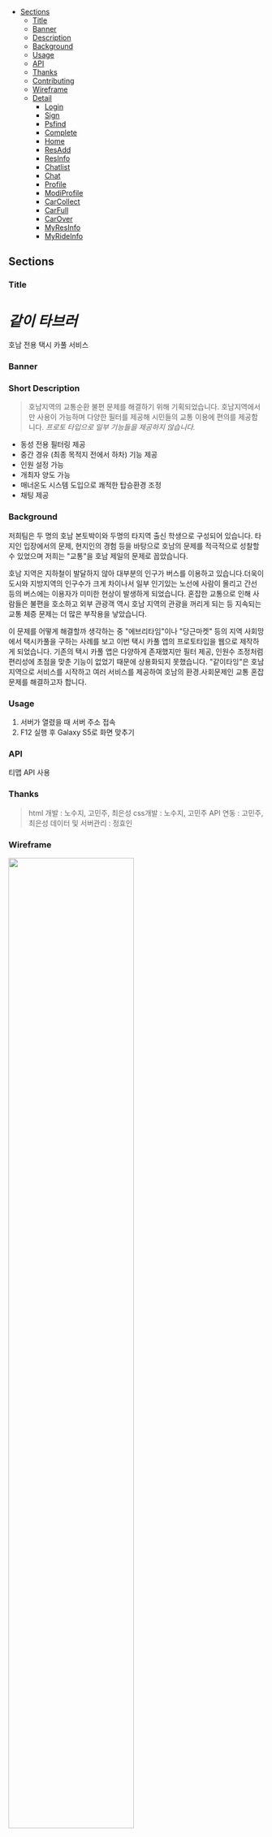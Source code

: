 - [Sections](#sections)
  - [Title](#title)
  - [Banner](#banner)
  - [Description](#short-description)
  - [Background](#background)
  - [Usage](#usage)
  - [API](#api)
  - [Thanks](#thanks)
  - [Contributing](#contributing)
  - [Wireframe](#Wireframe)
  - [Detail](#Detail)
    - [Login](#Login)
    - [Sign](#Sign)
    - [Psfind](#Psfind)
    - [Complete](#Complete)
    - [Home](#Home)
    - [ResAdd](#ResAdd)
    - [ResInfo](#ResInfo)
    - [Chatlist](#Chatlist)
    - [Chat](#Chat)
    - [Profile](#Profile)
    - [ModiProfile](#ModiProfile)
    - [CarCollect](#CarCollect)
    - [CarFull](#CarFull)
    - [CarOver](#CarOver)
    - [MyResInfo](#MyResInfo)
    - [MyRideInfo](#MyRideInfo)

## Sections

### Title

# _같이 타브러_

호남 전용 택시 카풀 서비스

### Banner

### Short Description

> 호남지역의 교통순환 불편 문제를 해결하기 위해 기획되었습니다. 호남지역에서만 사용이 가능하며 다양한 필터를 제공해 시민들의 교통 이용에 편의를 제공합니다.
> _프로토 타입으로 일부 기능들을 제공하지 않습니다._

- 동성 전용 필터링 제공
- 중간 경유 (최종 목적지 전에서 하차) 기능 제공
- 인원 설정 가능
- 개최자 양도 가능
- 매너온도 시스템 도입으로 쾌적한 탑승환경 조정
- 채팅 제공

### Background

저희팀은 두 명의 호남 본토박이와 두명의 타지역 출신 학생으로 구성되어 있습니다. 타지인 입장에서의 문제, 현지인의 경험 등을 바탕으로 호남의 문제를 적극적으로 성찰할 수 있었으며 저희는 "교통"을 호남 제일의 문제로 꼽았습니다.

호남 지역은 지하철이 발달하지 않아 대부분의 인구가 버스를 이용하고 있습니다.더욱이 도시와 지방지역의 인구수가 크게 차이나서 일부 인기있는 노선에 사람이 몰리고 간선 등의 버스에는 이용자가 미미한 현상이 발생하게 되었습니다. 혼잡한 교통으로 인해 사람들은 불편을 호소하고 외부 관광객 역시 호남 지역의 관광을 꺼리게 되는 등 지속되는 교통 체증 문제는 더 많은 부작용을 낳았습니다.

이 문제를 어떻게 해결할까 생각하는 중 "에브리타임"이나 "당근마켓" 등의 지역 사회망에서 택시카풀을 구하는 사례를 보고 이번 택시 카풀 앱의 프로토타입을 웹으로 제작하게 되었습니다. 기존의 택시 카풀 앱은 다양하게 존재했지만 필터 제공, 인원수 조정처럼 편리성에 초점을 맞춘 기능이 없었기 때문에 상용화되지 못했습니다. "같이타잉"은 호남지역으로 서비스를 시작하고 여러 서비스를 제공하여 호남의 환경.사회문제인 교통 혼잡 문제를 해결하고자 합니다.

### Usage

1. 서버가 열렸을 때 서버 주소 접속
2. F12 실행 후 Galaxy S5로 화면 맞추기

### API

티맵 API 사용

### Thanks

> html 개발 : 노수지, 고민주, 최은성
> css개발 : 노수지, 고민주
> API 연동 : 고민주, 최은성
> 데이터 및 서버관리 : 정효인

### Wireframe

<img width="70%" src="https://user-images.githubusercontent.com/71256649/129674426-1cfec27f-648f-4f94-bca3-80da46a0d844.jpg"/>

### Detail

#### Login

<img width="200px" height="350px" src="https://user-images.githubusercontent.com/71256649/129675146-286ab8fe-4552-4206-9192-b6d05e51c340.PNG">

- login.html, loginCss.css
  > 가장 처음 시작하는 로그인창

#### Sign

<img width="200px" height="350px" src="https://user-images.githubusercontent.com/71256649/129675146-286ab8fe-4552-4206-9192-b6d05e51c340.PNG">

- sign.html, signCss.css
  > 회원가입 창 form으로 회원 정보 전달

#### Psfind

<img width="200px" height="350px" src="https://user-images.githubusercontent.com/71256649/129675111-b3421fad-00eb-4d02-834b-760307dfcb1c.PNG">

- psfind.html, psfindCss.css
  > 프로토타입 형태로 비밀번호 찾기 등의 기능은 제공하지 않음

#### Complete

<img width="200px" height="350px" src="https://user-images.githubusercontent.com/71256649/129675141-16542f71-159b-47b6-8faf-70ea6bf313c8.PNG">

- finish.html, finishCss.css
  > 회원가입 성공시 뜨는 창

#### Home

<img width="200px" height="350px" src="https://user-images.githubusercontent.com/71256649/129675144-434ffec2-0b46-4574-9250-78ffb1d37801.PNG">

- home.html, homeCss.css

  > 왼쪽 상단의 현재 위치 중심으로 존재하는 카풀 방들을 게시글 형식으로 나열 (기능x)

  > 오른쪽 하단 + 버튼으로 예약 생성 가능

  > 시작점, 도착지, 시간, 부가 설명, 잔여석, 예상금액, 동행가능여부 정보가 포함된다.

  > 검색 기능은 연동되지 않았다.

  > 위의 게시글들은 예시로 채워넣은 것이다.

#### ResAdd

<img width="200px" height="350px" src="https://user-images.githubusercontent.com/71256649/129675142-c3b23a0b-610d-4390-b416-47ab5e9b42ef.PNG">

- resAdd.html, resAddCss.css

  > 예약 생성 화면

  > 폼형태로 정보를 서버에 보낸다.

#### ResInfo

<img width="200px" height="350px" src="https://user-images.githubusercontent.com/71256649/129675114-618fe756-3564-42db-874e-363bbf4a5814.PNG">

- resInfo.html, resInfoCss.css

  > 홈에서 보이는 게시글을 클릭했을 때 보이는 화면

  > 지도, 인원, 시간, 출발지, 도착지, 예상 금액, 개최자의 온도와 정보가 담겨있다.

  > 맵은 티맵 API를 사용하여 택시비와 지도, 경로를 보일 수 있게 하였다.

#### Chatlist

<img width="200px" height="350px" src="https://user-images.githubusercontent.com/71256649/129675129-d59b59fc-6573-4cb0-b5e9-d423d520447c.PNG">

- chatList.html, chatListCss.css

  > 예약에 참가하면 참가자들과의 채팅방이 생긴다. (기능x)

  > 기존의 채팅룸들이 리스트 형태로 보인다.

  > 프로필 사진, 이름, 가장 최근의 채팅 내역, 출발지와 도착지를 보여준다.

#### Chat

<img width="200px" height="350px" src="https://user-images.githubusercontent.com/71256649/129675123-0451857f-2010-4ff6-bab4-1538d99f8e14.PNG">
<img width="200px" height="350px" src="https://user-images.githubusercontent.com/71256649/129675126-0be8a964-65e0-45d8-90a4-f40246a59cb5.PNG">
<img width="200px" height="350px" src="https://user-images.githubusercontent.com/71256649/129675132-00389c26-ec21-4c09-ab69-32a9f5ef58ea.PNG">

- chat.html, chatBong.html, chatMin.html, chatCss.css

  > 채팅방의 자세 내역이다. 단체방을 구현하지는 않았지만 이후 프로젝트를 마저 진행한다면 단체방을 구현할 예정이다.

  > 메가폰 옆의 글은 게시글의 메모이다.

  > 채팅 기능은 아직 구현되지 않았다.

#### Profile

<img width="200px" height="350px" src="https://user-images.githubusercontent.com/71256649/129675133-72afc7ac-7091-4b11-b683-e1721b88c250.PNG">

- myProfile.html, myProfileCss.css

  > 내 프로필에서는 자신의 코드, 주소, 메너온도를 확인할 수 있다.

  > 로그아웃 기능은 login.html로 사용자를 보낸다.

#### ModiProfile

<img width="200px" height="350px" src="https://user-images.githubusercontent.com/71256649/129675149-69618fec-0cd8-4cab-aea3-6d0c94ca0cff.PNG">

- profileModi.html, profileModiCss.css

  > 사진과 이름을 변경할 수 있다. (기능x)

  > 위의 사진은 현재 프로필 사진이다. (임시)

#### CarCollect

<img width="200px" height="350px" src="https://user-images.githubusercontent.com/71256649/129675137-e41fe42f-7b2d-489b-bdba-1bc37f92d6a4.PNG">

- carpoolCollect.html, carpoolCollectCss.css

  > 타기전에 남은 인원을 모집하는 글을 의미한다.

  > home에서 중간 경유 뱃지를 빼고 자신이 이 게시글의 모집자(리더)인지 동승 참여자인지를 표시했다. 둘은 다른 화면으로 이동된다.

  > 임시로 car파일은 같은 예약을 넣어놓았다.

#### CarFull

<img width="200px" height="350px" src="https://user-images.githubusercontent.com/71256649/129675118-62512cab-4840-40da-913d-2adfe95c0bf6.PNG">

- carpoolFull.html, carpoolFull.css

  > 타기 전이며 인원이 꽉찬 글을 의미한다.

  > home에서 중간 경유 뱃지를 빼고 자신이 이 게시글의 모집자(리더)인지 동승 참여자인지를 표시했다. 둘은 다른 화면으로 이동된다.

  > 임시로 car파일은 같은 예약을 넣어놓았다.

#### CarOver

<img width="200px" height="350px" src="https://user-images.githubusercontent.com/71256649/129675120-33a73fb8-cfdf-46f4-b057-141fe37bd3e4.PNG">

- carpoolCollect.html, carpoolCollectCss.css

  > 동승이 끝난 글을 의미한다.

  > home에서 중간 경유 뱃지를 빼고 자신이 이 게시글의 모집자(리더)인지 동승 참여자인지를 표시했다. 둘은 다른 화면으로 이동된다.

  > 임시로 car파일은 같은 예약을 넣어놓았다.

#### MyResInfo

<img width="200px" height="350px" src="https://user-images.githubusercontent.com/71256649/129675136-d43db25c-6917-4db9-9c8b-b7e84e0e6b02.PNG">

- myResInfo.html, myResInfoCss.css

  > 내가 리더인 동승 내역을 조회했을 때 뜨는 페이지이다.

  > 기존 정보창의 정보 외에 퇴장, 리더 양도, 마감 기능을 추가했다. (기능제공x)

  > 동승에 참여한 사람들의 정보를 볼 수 있다.

  > 싫어요 버튼으로 불량한 태도의 참가자나 매너온도가 낮은 참가자를 강제로 제외시킬 수 있다. (기능 구현x)

  > 왕관 버튼으로 리더의 권한을 다른 참가자에게 양도할 수 있다.(기능 구현x)

  > 리더가 마음대로 파티를 취소할 경우 매너온도에 약 5도의 패널티를 부여한다.(기능 구현x)

  > 마감하기 버튼으로 파티의 인원 모집을 중단할 수 있다.(기능 구현x)

  > 취소하기 버튼으로 파티를 해산할 수 있다. (기능 구현x)

#### MyRideInfo

<img width="200px" height="350px" src="https://user-images.githubusercontent.com/71256649/129675139-994b267d-a401-4cba-b5fc-88142aedc391.PNG">

- myRideInfo.html, myRideInfoCss.css

  > 내가 동승 참여자인 동승 내역을 조회했을 때 뜨는 페이지이다.

  > 취소하기 버튼으로 파티에서 떠날 수 있다.(기능 구현x)
